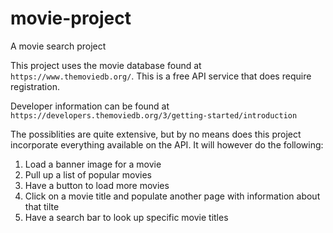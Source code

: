 # movie-project
A movie search project

This project uses the movie database found at ```https://www.themoviedb.org/```.   This is a free API service that does require registration.    

Developer information can be found at ```https://developers.themoviedb.org/3/getting-started/introduction```    

The possiblities are quite extensive, but by no means does this project incorporate everything available on the API. It will however do the following:

1. Load a banner image for a movie
2. Pull up a list of popular movies
3. Have a button to load more movies
4. Click on a movie title and populate another page with information about that tilte
5. Have a search bar to look up specific movie titles